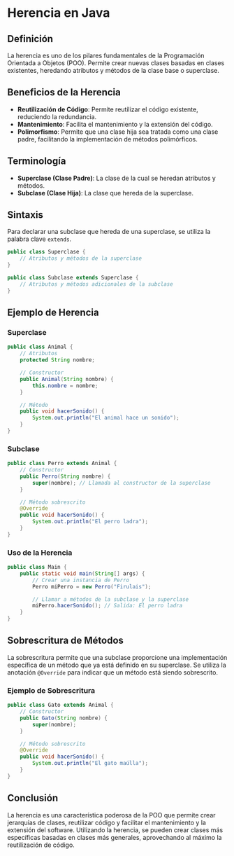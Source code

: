 # Herencia en Java

## Definición
La herencia es uno de los pilares fundamentales de la Programación Orientada a Objetos (POO). Permite crear nuevas clases basadas en clases existentes, heredando atributos y métodos de la clase base o superclase.

## Beneficios de la Herencia
- **Reutilización de Código**: Permite reutilizar el código existente, reduciendo la redundancia.
- **Mantenimiento**: Facilita el mantenimiento y la extensión del código.
- **Polimorfismo**: Permite que una clase hija sea tratada como una clase padre, facilitando la implementación de métodos polimórficos.

## Terminología
- **Superclase (Clase Padre)**: La clase de la cual se heredan atributos y métodos.
- **Subclase (Clase Hija)**: La clase que hereda de la superclase.

## Sintaxis
Para declarar una subclase que hereda de una superclase, se utiliza la palabra clave `extends`.

```java
public class Superclase {
    // Atributos y métodos de la superclase
}

public class Subclase extends Superclase {
    // Atributos y métodos adicionales de la subclase
}
```

## Ejemplo de Herencia
### Superclase
```java
public class Animal {
    // Atributos
    protected String nombre;

    // Constructor
    public Animal(String nombre) {
        this.nombre = nombre;
    }

    // Método
    public void hacerSonido() {
        System.out.println("El animal hace un sonido");
    }
}
```

### Subclase
```java
public class Perro extends Animal {
    // Constructor
    public Perro(String nombre) {
        super(nombre); // Llamada al constructor de la superclase
    }

    // Método sobrescrito
    @Override
    public void hacerSonido() {
        System.out.println("El perro ladra");
    }
}
```

### Uso de la Herencia
```java
public class Main {
    public static void main(String[] args) {
        // Crear una instancia de Perro
        Perro miPerro = new Perro("Firulais");

        // Llamar a métodos de la subclase y la superclase
        miPerro.hacerSonido(); // Salida: El perro ladra
    }
}
```

## Sobrescritura de Métodos
La sobrescritura permite que una subclase proporcione una implementación específica de un método que ya está definido en su superclase. Se utiliza la anotación `@Override` para indicar que un método está siendo sobrescrito.

### Ejemplo de Sobrescritura
```java
public class Gato extends Animal {
    // Constructor
    public Gato(String nombre) {
        super(nombre);
    }

    // Método sobrescrito
    @Override
    public void hacerSonido() {
        System.out.println("El gato maúlla");
    }
}
```

## Conclusión
La herencia es una característica poderosa de la POO que permite crear jerarquías de clases, reutilizar código y facilitar el mantenimiento y la extensión del software. Utilizando la herencia, se pueden crear clases más específicas basadas en clases más generales, aprovechando al máximo la reutilización de código.
